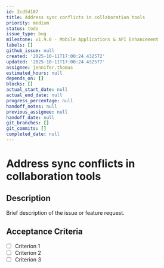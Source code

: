 ```yaml
---
id: 2cd5d107
title: Address sync conflicts in collaboration tools
priority: medium
status: todo
issue_type: bug
milestone: v1.9.0 - Mobile Applications & API Enhancement
labels: []
github_issue: null
created: '2025-10-11T17:00:24.432572'
updated: '2025-10-11T17:00:24.432577'
assignee: jennifer.thomas
estimated_hours: null
depends_on: []
blocks: []
actual_start_date: null
actual_end_date: null
progress_percentage: null
handoff_notes: null
previous_assignee: null
handoff_date: null
git_branches: []
git_commits: []
completed_date: null
---
```


# Address sync conflicts in collaboration tools

## Description

Brief description of the issue or feature request.

## Acceptance Criteria

- [ ] Criterion 1
- [ ] Criterion 2
- [ ] Criterion 3
